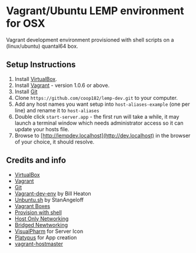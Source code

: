 Vagrant/Ubuntu LEMP environment for OSX
============================================

Vagrant development environment provisioned with shell scripts on a (linux/ubuntu) quantal64 box.

## Setup Instructions

1. Install [VirtualBox](https://www.virtualbox.org/wiki/Downloads).
2. Install [Vagrant](http://downloads.vagrantup.com/) - version 1.0.6 or above.
3. Install [Git](http://git-scm.com/downloads)
4. Clone `https://github.com/coop182/lemp-dev.git` to your computer.
5. Add any host names you want setup into `host-aliases-example` (one per line) and rename it to `host-aliases`
5. Double click `start-server.app` - the first run will take a while, it may launch a terminal window which needs administrator access so it can update your hosts file.
6. Browse to [http://lempdev.localhost](http://dev.localhost) in the browser of your choice, it should resolve.

## Credits and info

* [VirtualBox](https://www.virtualbox.org)
* [Vagrant](http://vagrantup.com/)
* [Git](http://git-scm.com/)
* [Vagrant-dev-env](https://github.com/pixelhandler/vagrant-dev-env) by Bill Heaton
* [Unbuntu.sh](https://github.com/StanAngeloff/vagrant-shell-scripts) by StanAngeloff
* [Vagrant Boxes](http://www.vagrantbox.es)
* [Provision with shell](http://vagrantup.com/v1/docs/provisioners/shell.html)
* [Host Only Networking](http://vagrantup.com/v1/docs/host_only_networking.html)
* [Bridged Newtworking](http://vagrantup.com/v1/docs/bridged_networking.html)
* [VisualPharm](http://www.visualpharm.com/) for Server Icon
* [Platypus](http://sveinbjorn.org/platypus) for App creation
* [vagrant-hostmaster](https://github.com/mosaicxm/vagrant-hostmaster)
